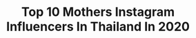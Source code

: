 ---
title: Top 10 Mothers Instagram Influencers In Thailand In 2020
description: >-
  Find top mothers Instagram influencers in Thailand in 2020. Most popular hashtags: #muaythai #thailand #beautiful #munich.
platform: Instagram
profiles:
  - username: "anotherboytj"
    fullname: >-
      indaeyo
    location: "Thailand"
    followers: 248375
    engagement: 2053
    commentsToLikes: 0.009525
    id: ck5zimxolg0e20i14zw1cdpab
    verified: false
    hashtags: "#bkacne, #peppermintfield, #jwanderson, #istayhomefor"
  - username: "happiipony"
    fullname: >-
      Chanatda (P O N Y)™🦄✨
    location: "Thailand"
    followers: 5802
    engagement: 1205
    commentsToLikes: 0.005580
    id: ck5hle7s5k26z0i11mntjg7jw
    verified: false
    hashtags: "#artistryhydratingmask, #atmospheresky, #newbornbaby, #loveofmylife"
  - username: "thamesthecavalier"
    fullname: >-
      Vincia The Proposal (Thames)🇹🇭
    location: "Thailand"
    followers: 33940
    engagement: 752
    commentsToLikes: 0.003638
    id: ck0vwuqtovowo0i19bj37toh4
    verified: false
    hashtags: "#dogsarewelcome, #thameschallenge, #tbt, #istayhome"
  - username: "rpasiri"
    fullname: >-
      Apasiri
    location: "Thailand"
    followers: 289676
    engagement: 335
    commentsToLikes: 0.009097
    id: ck0u6sc0k2tzs0i19ofw7ejp6
    verified: true
    hashtags: "#rpasiri, #cosbangkok, #chanelsublimage, #sirivannavarihomme"
  - username: "chomismaterialgirl"
    fullname: >-
      Araya Alberta Hargate
    location: "Thailand"
    followers: 9545869
    engagement: 195
    commentsToLikes: 0.003437
    id: ck0tt20gq0t7k0i19pdod0m3h
    verified: true
    hashtags: "#downyxjanesuda, #filmbythenanny, #standtogether, #covid19"
  - username: "nanarybena"
    fullname: >-
      nanarybena
    location: "Thailand"
    followers: 4292861
    engagement: 63
    commentsToLikes: 0.002178
    id: ck5hki9faigxx0i11qej07gkc
    verified: true
    hashtags: "#teamintachai, #brooklynguy, #happybirthdaywoonsen2020, #covid19thaiheroes"
  - username: "abrefigyimah"
    fullname: >-
      ABREFI GYIMAH.GHANIANPRINCESS
    location: "Thailand"
    followers: 64146
    engagement: 1696
    commentsToLikes: 0.017142
    id: ck6tjulv53gb40j71xucoo1s3
    verified: false
    hashtags: "#bigbrowneyes, #mycurlyhair, #mixedkids, #positivemindset"
  - username: "moslem_lashani"
    fullname: >-
      moslem lashani
    location: "Thailand"
    followers: 15785
    engagement: 1368
    commentsToLikes: 0.066108
    id: ck5zjln3qhszx0i14ubj95b2l
    verified: false
    hashtags: "#ready, #moslem, #razmi, #golvaninews"
  - username: "gregorychoplinofficial"
    fullname: >-
      Gregory Choplin
    location: "Thailand"
    followers: 33777
    engagement: 291
    commentsToLikes: 0.020446
    id: ck136ue8z8b9f0i194a1bqu8c
    verified: false
    hashtags: "#sinkorswim, #gogetit, #graffitiart, #conditioning"
  - username: "ramonaw_"
    fullname: >-
      𝐑𝐀𝐌𝐎𝐍𝐀 𝐋𝐄𝐍𝐀 🐆
    location: "Thailand"
    followers: 5068
    engagement: 1267
    commentsToLikes: 0.060636
    id: ck0uaeed3c4x60i19cjg5i7o0
    verified: false
    hashtags: "#inspo, #goldhair, #erding, #tasche"
---